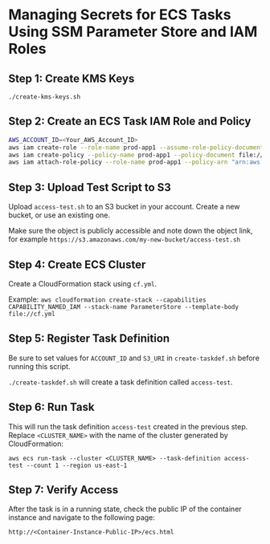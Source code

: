 # Managing Secrets for ECS Tasks Using SSM Parameter Store and IAM Roles

## Step 1: Create KMS Keys

`./create-kms-keys.sh`

## Step 2: Create an ECS Task IAM Role and Policy

```bash
AWS_ACCOUNT_ID=<Your_AWS_Account_ID>
aws iam create-role --role-name prod-app1 --assume-role-policy-document file://ecs-tasks-trust-policy.json
aws iam create-policy --policy-name prod-app1 --policy-document file://app1-secret-access.json
aws iam attach-role-policy --role-name prod-app1 --policy-arn "arn:aws:iam::$AWS_ACCOUNT_ID:policy/prod-app1"
```

## Step 3: Upload Test Script to S3

Upload `access-test.sh` to an S3 bucket in your account. Create a new bucket, or use an existing one.

Make sure the object is publicly accessible and note down the object link, for example `https://s3.amazonaws.com/my-new-bucket/access-test.sh`

## Step 4: Create ECS Cluster

Create a CloudFormation stack using `cf.yml`.

Example: `aws cloudformation create-stack --capabilities CAPABILITY_NAMED_IAM --stack-name ParameterStore --template-body file://cf.yml`

## Step 5: Register Task Definition

Be sure to set values for `ACCOUNT_ID` and `S3_URI` in `create-taskdef.sh` before running this script.

`./create-taskdef.sh` will create a task definition called `access-test`.

## Step 6: Run Task

This will run the task definition `access-test` created in the previous step. Replace `<CLUSTER_NAME>` with the name of the cluster generated by CloudFormation:

`aws ecs run-task --cluster <CLUSTER_NAME> --task-definition access-test --count 1 --region us-east-1`

## Step 7: Verify Access

After the task is in a running state, check the public IP of the container instance and navigate to the following page:

`http://<Container-Instance-Public-IP>/ecs.html`